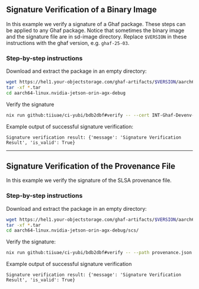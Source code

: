 ## Signature Verification of a Binary Image

In this example we verify a signature of a Ghaf package. These steps can be applied to any Ghaf package.
Notice that sometimes the binary image and the signature file are in sd-image directory.
Replace `$VERSION` in these instructions with the ghaf version, e.g. `ghaf-25-03`.

### Step-by-step instructions

Download and extract the package in an empty directory:

```sh
wget https://hel1.your-objectstorage.com/ghaf-artifacts/$VERSION/aarch64-linux.nvidia-jetson-orin-agx-debug.tar
tar -xf *.tar
cd aarch64-linux.nvidia-jetson-orin-agx-debug 
```

Verify the signature

```sh
nix run github:tiiuae/ci-yubi/bdb2dbf#verify -- --cert INT-Ghaf-Devenv-Image --path disk1.raw.zst --sigfile disk1.raw.zst.sig  
```

Example output of successful signature verification:

```
Signature verification result: {'message': 'Signature Verification Result', 'is_valid': True}
```

---

## Signature Verification of the Provenance File

In this example we verify the signature of the SLSA provenance file.

### Step-by-step instructions

Download and extract the package in an empty directory:

```sh
wget https://hel1.your-objectstorage.com/ghaf-artifacts/$VERSION/aarch64-linux.nvidia-jetson-orin-agx-debug.tar
tar -xf *.tar
cd aarch64-linux.nvidia-jetson-orin-agx-debug/scs/
```

Verify the signature:

```sh
nix run github:tiiuae/ci-yubi/bdb2dbf#verify -- --path provenance.json --sigfile provenance.json.sig --cert INT-Ghaf-Devenv-Provenance
```

Example output of successful signature verification

```
Signature verification result: {'message': 'Signature Verification Result', 'is_valid': True}
```
